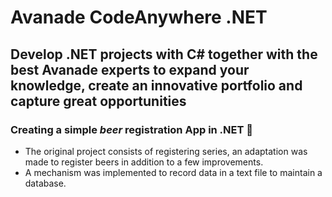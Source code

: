 # Avanade CodeAnywhere .NET

## Develop .NET projects with C# together with the best Avanade experts to expand your knowledge, create an innovative portfolio and capture great opportunities

### Creating a simple *beer* registration App in .NET 🍺

- The original project consists of registering series, an adaptation was made to register beers in addition to a few improvements.
- A mechanism was implemented to record data in a text file to maintain a database.
